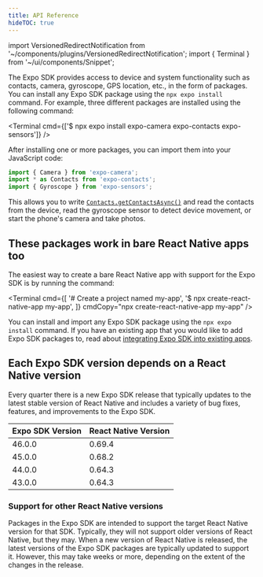 ```yaml
---
title: API Reference
hideTOC: true
---
```


import VersionedRedirectNotification from '~/components/plugins/VersionedRedirectNotification';
import { Terminal } from '~/ui/components/Snippet';

<VersionedRedirectNotification />

The Expo SDK provides access to device and system functionality such as contacts, camera, gyroscope, GPS location, etc., in the form of packages. You can install any Expo SDK package using the `npx expo install` command. For example, three different packages are installed using the following command:

<Terminal cmd={['$ npx expo install expo-camera expo-contacts expo-sensors']} />

After installing one or more packages, you can import them into your JavaScript code:

```javascript
import { Camera } from 'expo-camera';
import * as Contacts from 'expo-contacts';
import { Gyroscope } from 'expo-sensors';
```

This allows you to write [`Contacts.getContactsAsync()`](sdk/contacts#contactsgetcontactsasynccontactquery) and read the contacts from the device, read the gyroscope sensor to detect device movement, or start the phone's camera and take photos.

## These packages work in bare React Native apps too

The easiest way to create a bare React Native app with support for the Expo SDK is by running the command:

<Terminal cmd={[
'# Create a project named my-app',
'$ npx create-react-native-app my-app',
]} cmdCopy="npx create-react-native-app my-app" />

You can install and import any Expo SDK package using the `npx expo install` command. If you have an existing app that you would like to add Expo SDK packages to, read about [integrating Expo SDK into existing apps](/bare/existing-apps).

## Each Expo SDK version depends on a React Native version

Every quarter there is a new Expo SDK release that typically updates to the latest stable version of React Native and includes a variety of bug fixes, features, and improvements to the Expo SDK.

| Expo SDK Version | React Native Version |
| ---------------- | -------------------- |
| 46.0.0           | 0.69.4               |
| 45.0.0           | 0.68.2               |
| 44.0.0           | 0.64.3               |
| 43.0.0           | 0.64.3               |

### Support for other React Native versions

Packages in the Expo SDK are intended to support the target React Native version for that SDK. Typically, they will not support older versions of React Native, but they may. When a new version of React Native is released, the latest versions of the Expo SDK packages are typically updated to support it. However, this may take weeks or more, depending on the extent of the changes in the release.
